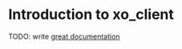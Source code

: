 # Introduction to xo_client

TODO: write [great documentation](http://jacobian.org/writing/what-to-write/)
